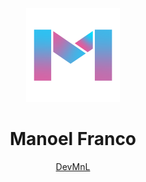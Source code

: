
<div style="text-align: center;">
  <img src="https://github.com/devmnl/devmnl/blob/main/logo-m.png" style="width:150px;">
  <h1>Manoel Franco</h1>
  <a href="https://github.com/devmnl" target="_blank">DevMnL</a>
</div>







